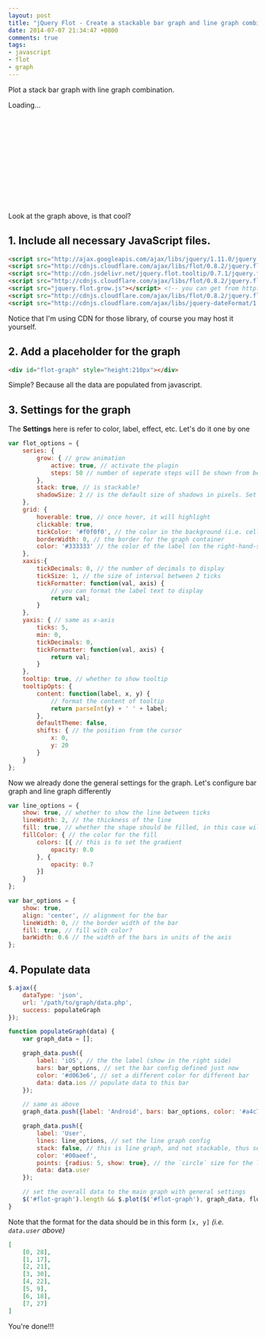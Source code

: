 ```yaml
---
layout: post
title: "jQuery Flot - Create a stackable bar graph and line graph combination"
date: 2014-07-07 21:34:47 +0800
comments: true
tags: 
- javascript
- flot
- graph
---
```


Plot a stack bar graph with line graph combination.

<div id="flot-1ine" style="height:210px">
    <div id="flot-1ine-loading">Loading...</div>
</div>

Look at the graph above, is that cool?

## 1. Include all necessary JavaScript files.

```html
<script src="http://ajax.googleapis.com/ajax/libs/jquery/1.11.0/jquery.min.js"></script>
<script src="http://cdnjs.cloudflare.com/ajax/libs/flot/0.8.2/jquery.flot.min.js"></script>
<script src="http://cdn.jsdelivr.net/jquery.flot.tooltip/0.7.1/jquery.flot.tooltip.min.js"></script>
<script src="http://cdnjs.cloudflare.com/ajax/libs/flot/0.8.2/jquery.flot.resize.min.js"></script>
<script src="jquery.flot.grow.js"></script> <!-- you can get from http://jumflot.jumware.com/examples/Experimental/grow.html -->
<script src="http://cdnjs.cloudflare.com/ajax/libs/flot/0.8.2/jquery.flot.stack.min.js"></script>
<script src="http://cdnjs.cloudflare.com/ajax/libs/jquery-dateFormat/1.0/jquery.dateFormat.min.js"></script>
```

Notice that I'm using CDN for those library, of course you may host it yourself.

## 2. Add a placeholder for the graph

```html
<div id="flot-graph" style="height:210px"></div>
```

Simple? Because all the data are populated from javascript.

## 3. Settings for the graph

The **Settings** here is refer to color, label, effect, etc. Let's do it one by one

```js
var flot_options = {
    series: {
        grow: { // grow animation
            active: true, // activate the plugin
            steps: 50 // number of seperate steps will be shown from beginning to the end
        },
        stack: true, // is stackable?
        shadowSize: 2 // is the default size of shadows in pixels. Set it to 0 to remove shadows
    },
    grid: {
        hoverable: true, // once hover, it will highlight
        clickable: true,
        tickColor: '#f0f0f0', // the color in the background (i.e. cell border color)
        borderWidth: 0, // the border for the graph container
        color: '#333333' // the color of the label (on the right-hand-side)
    },
    xaxis:{
        tickDecimals: 0, // the number of decimals to display
        tickSize: 1, // the size of interval between 2 ticks
        tickFormatter: function(val, axis) {
            // you can format the label text to display
            return val;
        }
    },
    yaxis: { // same as x-axis
        ticks: 5,
        min: 0,
        tickDecimals: 0,
        tickFormatter: function(val, axis) {
            return val;
        }
    },
    tooltip: true, // whether to show tooltip
    tooltipOpts: {
        content: function(label, x, y) {
            // format the content of tooltip
            return parseInt(y) + ' ' + label;
        },
        defaultTheme: false,
        shifts: { // the position from the cursor
            x: 0,
            y: 20
        }
    }
};
```

Now we already done the general settings for the graph. Let's configure bar graph and line graph differently

```js
var line_options = {
    show: true, // whether to show the line between ticks
    lineWidth: 2, // the thickness of the line
    fill: true, // whether the shape should be filled, in this case will be the color below the line
    fillColor: { // the color for the fill
        colors: [{ // this is to set the gradient
            opacity: 0.0
        }, {
            opacity: 0.7
        }]
    }
};

var bar_options = {
    show: true,
    align: 'center', // alignment for the bar
    lineWidth: 0, // the border width of the bar
    fill: true, // fill with color?
    barWidth: 0.6 // the width of the bars in units of the axis
};
```

## 4. Populate data

```js
$.ajax({
    dataType: 'json',
    url: '/path/to/graph/data.php',
    success: populateGraph
});

function populateGraph(data) {
    var graph_data = [];

    graph_data.push({
        label: 'iOS', // the the label (show in the right side)
        bars: bar_options, // set the bar config defined just now
        color: '#d063e6', // set a different color for different bar
        data: data.ios // populate data to this bar
    });

    // same as above
    graph_data.push({label: 'Android', bars: bar_options, color: '#a4c739', data: data.android});

    graph_data.push({
        label: 'User',
        lines: line_options, // set the line graph config
        stack: false, // this is line graph, and not stackable, thus set to false
        color: '#00aeef',
        points: {radius: 5, show: true}, // the `circle` size for the line graph
        data: data.user
    });

    // set the overall data to the main graph with general settings
    $('#flot-graph').length && $.plot($('#flot-graph'), graph_data, flot_options);
}
```

Note that the format for the data should be in this form `[x, y]` _(i.e. `data.user` above)_

```json
[
    [0, 28],
    [1, 17],
    [2, 21],
    [3, 30],
    [4, 22],
    [5, 9],
    [6, 18],
    [7, 27]
]
```

You're done!!!

<script src="http://cdnjs.cloudflare.com/ajax/libs/flot/0.8.2/jquery.flot.min.js"></script>
<script src="http://cdn.jsdelivr.net/jquery.flot.tooltip/0.7.1/jquery.flot.tooltip.min.js"></script>
<script src="http://cdnjs.cloudflare.com/ajax/libs/flot/0.8.2/jquery.flot.resize.min.js"></script>
<script src="/assets/posts/2014-07-07-jquery-flot-create-a-stackable-bar-graph-and-line-graph-combination/jquery.flot.grow.js"></script>
<script src="http://cdnjs.cloudflare.com/ajax/libs/flot/0.8.2/jquery.flot.stack.min.js"></script>
<script src="http://cdnjs.cloudflare.com/ajax/libs/jquery-dateFormat/1.0/jquery.dateFormat.min.js"></script>
<script>
$(function() {
    $.ajax({
        dataType: 'json',
        url: 'https://dl.dropboxusercontent.com/u/33436253/data/technical-blog/2014-07-07-jquery-flot-create-a-stackable-bar-graph-and-line-graph-combination.json',
        success: populateGraph
    });

    var flot_options = {
        series: {
            grow: {
                active: true,
                steps: 50
            },
            stack: true,
            shadowSize: 2
        },
        grid: {
            hoverable: true,
            clickable: true,
            tickColor: '#f0f0f0',
            borderWidth: 0,
            color: '#333333'
        },
        xaxis:{
            tickDecimals: 0,
            tickSize: 1,
            tickFormatter: function(val, axis) {
                return val;
            }
        },
        yaxis: {
            ticks: 5,
            min: 0,
            tickDecimals: 0,
            tickFormatter: function(val, axis) {
                return val;
            }
        },
        tooltip: true,
        tooltipOpts: {
            content: function(label, x, y) {
                return parseInt(y) + ' ' + label;
            },
            defaultTheme: false,
            shifts: {
                x: 0,
                y: 20
            }
        }
    };

    var line_options = {
        show: true,
        lineWidth: 2,
        fill: true,
        fillColor: {
            colors: [{
                opacity: 0.0
            }, {
                opacity: 0.9
            }]
        }
    };

    var bar_options = {
        show: true,
        align: 'center',
        lineWidth: 0,
        fill: true,
        barWidth: 0.6
    };

    function populateGraph(data) {
        var graph_data = [];

        graph_data.push({label: 'iOS', bars: bar_options, color: '#d063e6', data: data.ios});
        graph_data.push({label: 'Android', bars: bar_options, color: '#a4c739', data: data.android});
        graph_data.push({label: 'User', lines: line_options, stack: false, color: '#00aeef', points: {radius: 5, show: true}, data: data.user});

        $("#flot-1ine").length && $.plot($("#flot-1ine"), graph_data, flot_options);
    }
});
</script>
